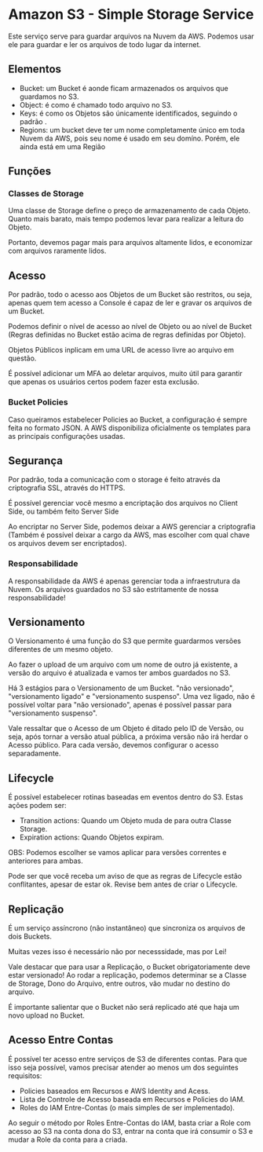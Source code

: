 # Amazon S3 - Simple Storage Service

Este serviço serve para guardar arquivos na Nuvem da AWS. Podemos usar ele para guardar e ler os 
arquivos de todo lugar da internet. 

## Elementos

- Bucket: um Bucket é aonde ficam armazenados os arquivos que guardamos no S3.
- Object: é como é chamado todo arquivo no S3.
- Keys: é como os Objetos são únicamente identificados, seguindo o padrão <nome do bucket><nome do objeto>.
- Regions: um bucket deve ter um nome completamente único em toda Nuvem da AWS, pois seu nome é usado em seu domíno. Porém, ele ainda está em uma Região

## Funções

### Classes de Storage

Uma classe de Storage define o preço de armazenamento de cada Objeto. Quanto mais barato, mais
tempo podemos levar para realizar a leitura do Objeto.

Portanto, devemos pagar mais para arquivos altamente lidos, e economizar com arquivos raramente lidos.

## Acesso

Por padrão, todo o acesso aos Objetos de um Bucket são restritos, ou seja, apenas quem tem acesso a Console é capaz
de ler e gravar os arquivos de um Bucket.

Podemos definir o nível de acesso ao nível de Objeto ou ao nível de Bucket (Regras definidas no Bucket estão 
acima de regras definidas por Objeto).

Objetos Públicos inplicam em uma URL de acesso livre ao arquivo em questão.

É possível adicionar um MFA ao deletar arquivos, muito útil para garantir que 
apenas os usuários certos podem fazer esta exclusão.

### Bucket Policies

Caso queiramos estabelecer Policies ao Bucket, a configuração é sempre feita no formato JSON.
A AWS disponibiliza oficialmente os templates para as principais configurações usadas.

## Segurança

Por padrão, toda a comunicação com o storage é feito através da criptografia SSL, através do 
HTTPS.

É possível gerenciar você mesmo a encriptação dos arquivos no Client Side, ou também feito 
Server Side

Ao encriptar no Server Side, podemos deixar a AWS gerenciar a criptografia (Também é possível
deixar a cargo da AWS, mas escolher com qual chave os arquivos devem ser encriptados).

### Responsabilidade

A responsabilidade da AWS é apenas gerenciar toda a infraestrutura da Nuvem. Os arquivos
guardados no S3 são estritamente de nossa responsabilidade!

## Versionamento

O Versionamento é uma função do S3 que permite guardarmos versões diferentes de um mesmo objeto.

Ao fazer o upload de um arquivo com um nome de outro já existente, a versão do arquivo é atualizada
e vamos ter ambos guardados no S3.

Há 3 estágios para o Versionamento de um Bucket. "não versionado", "versionamento ligado" e "versionamento suspenso".
Uma vez ligado, não é possível voltar para "não versionado", apenas é possível passar para "versionamento suspenso".

Vale ressaltar que o Acesso de um Objeto é ditado pelo ID de Versão, ou seja, após tornar a versão atual pública,
a próxima versão não irá herdar o Acesso público. Para cada versão, devemos configurar o acesso separadamente.

## Lifecycle

É possível estabelecer rotinas baseadas em eventos dentro do S3. Estas ações podem ser: 

- Transition actions: Quando um Objeto muda de para outra Classe Storage.
- Expiration actions: Quando Objetos expiram.

OBS: Podemos escolher se vamos aplicar para versões correntes e anteriores para ambas.

Pode ser que você receba um aviso de que as regras de Lifecycle estão conflitantes, apesar 
de estar ok. Revise bem antes de criar o Lifecycle.

## Replicação

É um serviço assíncrono (não instantâneo) que sincroniza os arquivos de dois Buckets.

Muitas vezes isso é necessário não por necesssidade, mas por Lei!

Vale destacar que para usar a Replicação, o Bucket obrigatoriamente deve estar versionado!
Ao rodar a replicação, podemos determinar se a Classe de Storage, Dono do Arquivo, entre outros,
vão mudar no destino do arquivo.

É importante salientar que o Bucket não será replicado até que haja um novo upload no Bucket.

## Acesso Entre Contas

É possível ter acesso entre serviços de S3 de diferentes contas. Para que isso seja possível, 
vamos precisar atender ao menos um dos seguintes requisitos:

- Policies baseados em Recursos e AWS Identity and Acess.
- Lista de Controle de Acesso baseada em Recursos e Policies do IAM.
- Roles do IAM Entre-Contas (o mais simples de ser implementado).

Ao seguir o método por Roles Entre-Contas do IAM, basta criar a Role com acesso ao S3 na conta dona do 
S3, entrar na conta que irá consumir o S3 e mudar a Role da conta para a criada.
